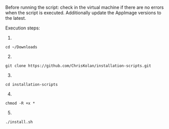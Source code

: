 Before running the script: check in the virtual machine if there are no errors when the script is executed. Additionally update the AppImage versions to the latest.

Execution steps:

1.
```
cd ~/Downloads
```
2.
```
git clone https://github.com/ChrisKolan/installation-scripts.git
```
3.
```
cd installation-scripts
```
4.
```
chmod -R +x *
```
5.
```
./install.sh
```
